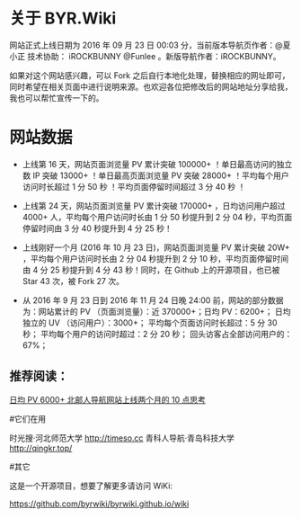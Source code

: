 # 关于 BYR.Wiki

网站正式上线日期为 2016 年 09 月 23 日 00:03 分，当前版本导航页作者：@夏小正 技术协助： iROCKBUNNY @Funlee 。新版导航作者：iROCKBUNNY。

如果对这个网站感兴趣，可以 Fork 之后自行本地化处理，替换相应的网址即可，同时希望在相关页面中进行说明来源。也欢迎各位把修改后的网站地址分享给我，我也可以帮忙宣传一下的。


# 网站数据

* 上线第 16 天，网站页面浏览量 PV 累计突破 100000+ ！单日最高访问的独立数 IP 突破 13000+ ！单日最高页面浏览量 PV 突破 28000+ ！平均每个用户访问时长超过 1 分 50 秒 ！平均页面停留时间超过 3 分 40 秒 ！

* 上线第 24 天，网站页面浏览量 PV 累计突破 170000+ ，日均访问用户超过 4000+ 人，平均每个用户访问时长由 1 分 50 秒提升到 2 分 04 秒，平均页面停留时间由 3 分 40 秒提升到 4 分 25 秒！


* 上线刚好一个月 (2016 年 10 月 23 日)，网站页面浏览量 PV 累计突破 20W+ ，平均每个用户访问时长由 2 分 04 秒提升到 2 分 10 秒，平均页面停留时间由 4 分 25 秒提升到 4 分 43 秒！同时，在 Github 上的开源项目，也已被 Star 43 次，被 Fork 27 次。

* 从 2016 年 9 月 23 日到 2016 年 11 月 24 日晚 24:00 前，网站的部分数据为：网站累计的 PV （页面浏览量）：近 370000+；日均 PV：6200+；
日均独立的 UV （访问用户）：3000+；
平均每个页面访问时长超过：5 分 30 秒；
平均每个用户的访问时超过：2 分 20 秒；
回头访客占全部访问用户的： 67%；


## 推荐阅读：

[日均 PV 6000+ 北邮人导航网站上线两个月的 10 点思考](https://zhuanlan.zhihu.com/p/23957175)

#它们在用

时光搜·河北师范大学 http://timeso.cc
青科人导航·青岛科技大学 http://qingkr.top/

#其它

这是一个开源项目，想要了解更多请访问 WiKi:

https://github.com/byrwiki/byrwiki.github.io/wiki

